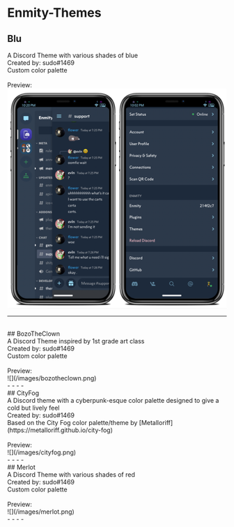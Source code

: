 # Enmity-Themes

## Blu <br>
A Discord Theme with various shades of blue <br>
Created by: sudo#1469 <br>
Custom color palette <br>
<br>
Preview: <br>
![](/images/blu.png)
<br>
- - - -
<br>
## BozoTheClown <br>
A Discord Theme inspired by 1st grade art class <br>
Created by: sudo#1469 <br>
Custom color palette <br>
<br>
Preview: <br>
![](/images/bozotheclown.png)
<br>
- - - -
<br>
## CityFog <br>
A Discord theme with a cyberpunk-esque color palette designed to give a cold but lively feel <br>
Created by: sudo#1469 <br>
Based on the City Fog color palette/theme by [Metalloriff](https://metalloriff.github.io/city-fog) <br>
<br>
Preview: <br>
![](/images/cityfog.png)
<br>
- - - -
<br>
## Merlot <br>
A Discord Theme with various shades of red <br>
Created by: sudo#1469 <br>
Custom color palette <br>
<br>
Preview: <br>
![](/images/merlot.png)
<br>
- - - -
<br>
